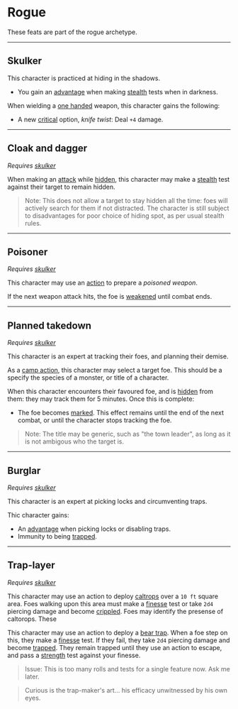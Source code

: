 # Rogue

These feats are part of the rogue archetype.

---
## Skulker

This character is practiced at hiding in the shadows.
 - You gain an [advantage](../rolls.md#advantage) when making [stealth](../skills.md#stealth) tests when in darkness.

When wielding a [one handed](../weapons.md#1-handed) weapon, this character gains the following:
  - A new [critical](rolls.md#criticals) option, *knife twist*: Deal `+4` damage.

---
## Cloak and dagger
*Requires [skulker](#skulker)*

When making an [attack](../rolls.md#attacks) while [hidden](../statuses.md#hidden), this character may make a [stealth](../skills.md#stealth) test against their target to remain hidden.

> Note: This does not allow a target to stay hidden all the time: foes will actively search for them if not distracted.
> The character is still subject to disadvantages for poor choice of hiding spot, as per usual stealth rules.

---
## Poisoner
*Requires [skulker](#skulker)*

This character may use an [action](../actions.md#actions) to prepare a *poisoned weapon*.

If the next weapon attack hits, the foe is [weakened](..\statuses.md#weakened) until combat ends.

---
## Planned takedown
*Requires [skulker](#skulker)*

This character is an expert at tracking their foes, and planning their demise.

As a [camp action](../camping.md#camp-action), this character may select a target foe. This should be a specify the species of a monster, or title of a character.

When this character encounters their favoured foe, and is [hidden](../statuses.md#hidden) from them: they may track them for 5 minutes. Once this is complete:
 - The foe becomes [marked](../statuses.md#marked). This effect remains until the end of the next combat, or until the character stops tracking the foe.

> Note: The title may be generic, such as "the town leader", as long as it is not ambigous who the target is.

---
## Burglar
*Requires [skulker](#skulker)*

This character is an expert at picking locks and circumventing traps.

Thic character gains:
 - An [advantage](../rolls.md#advantage) when picking locks or disabling traps.
 - Immunity to being [trapped](../statuses.md#trapped).

---
## Trap-layer
*Requires [skulker](#skulker)*

This character may use an action to deploy [caltrops](../items.md#equipment) over a `10 ft` square area.
Foes walking upon this area must make a [finesse](../stats.md#finesse) test or take `2d4` piercing damage and become [crippled](statuses.md#crippled).
Foes may identify the presense of caltorops. These 

This character may use an action to deploy a [bear trap](../items.md#equipment).
When a foe step on this, they make a [finesse](../stats.md#finesse) test. If they fail, they take `2d4` piercing damage and become [trapped](statuses.md#trapped).
They remain trapped until they use an action to escape, and pass a [strength](../stats.md#strength) test against your finesse.

> Issue: This is too many rolls and tests for a single feature now. Ask me later.

> Curious is the trap-maker's art... his efficacy unwitnessed by his own eyes.


